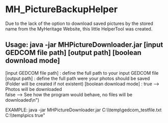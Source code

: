 # MH_PictureBackupHelper
Due to the lack of the option to download saved pictures by the stored name from the MyHeritage Website, this little HelperTool was created.

## Usage: java -jar MHPictureDownloader.jar [input GEDCOM file path] [output path] [boolean download mode]
  [input GEDCOM file path] : define the full path to your input GEDCOM file
  [output path] : define the full path were your photos should be saved (Folder will be created if not existent)
  [boolean download mode] :     true --> Photos will be downloaded    
                                false --> See how the program would behave, no files will be downloaded\n")

EXAMPLE: java -jar MHPictureDownloader.jar C:\\\\temp\\gedcom_testfile.txt C:\\\\temp\\pics true"



